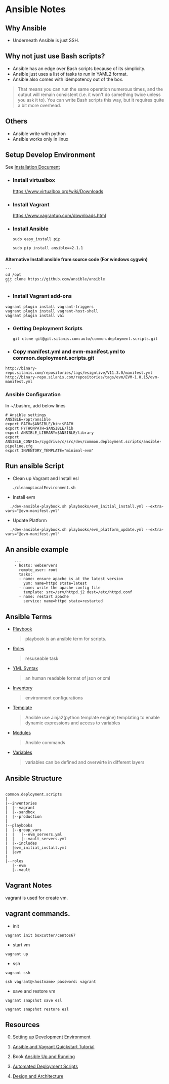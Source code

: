 # Ansible Notes

## Why Ansible
* Underneath Ansible is just SSH.
## Why not just use Bash scripts? 
* Ansible has an edge over Bash scripts because of its simplicity.
* Ansible just uses a list of tasks to run in YAML2 format. 
* Ansible also comes with idempotency out of the box. 
> That means you can run the same operation numerous times, and the output will remain consistent (i.e. it won't do something twice unless you ask it to). You can write Bash scripts this way, but it requires quite a bit more overhead.

## Others
* Ansible write with python 
* Ansible works only in linux

## Setup Develop Environment

See [Installation Document](https://jira.vasco.com/confluence/display/DEV/Setting+up+Development+Environment)

* ### Install virtualbox
   https://www.virtualbox.org/wiki/Downloads
* ### Install Vagrant
    https://www.vagrantup.com/downloads.html
* ### Install Ansible
    ```
    sudo easy_install pip

    sudo pip install ansible==2.1.1
    ```
#### Alternative Install ansible from source code (For windows cygwin)

    ```
    cd /opt
    git clone https://github.com/ansible/ansible
    ```
* ### Install Vagrant add-ons
```
vagrant plugin install vagrant-triggers
vagrant plugin install vagrant-host-shell
vagrant plugin install vai
```
* ###  Getting Deployment Scripts
   ```
   git clone git@git.silanis.com:auto/common.deployment.scripts.git
   ```
* ### Copy manifest.yml and evm-manifest.yml to common.deployment.scripts.git
```
http://binary-repo.silanis.com/repositories/tags/esignlive/V11.3.0/manifest.yml
http://binary-repo.silanis.com/repositories/tags/evm/EVM-1.0.15/evm-manifest.yml
```

### Ansible Configuration

In ~/.bashrc, add below lines
```
# Ansible settings
ANSIBLE=/opt/ansible
export PATH=$ANSIBLE/bin:$PATH
export PYTHONPATH=$ANSIBLE/lib
export ANSIBLE_LIBRARY=$ANSIBLE/library
export ANSIBLE_CONFIG=/cygdrive/c/src/dev/common.deployment.scripts/ansible-pipeline.cfg
export INVENTORY_TEMPLATE="minimal-evm"
```

## Run ansible Script
* Clean up Vagrant and Install esl
```
   ./cleanupLocalEnvironment.sh
```
* Install evm
```
  ./dev-ansible-playbook.sh playbooks/evm_initial_install.yml --extra-vars="@evm-manifest.yml"
```
* Update Platform
```
  ./dev-ansible-playbook.sh playbooks/evm_platform_update.yml --extra-vars="@evm-manifest.yml"
```
## An ansible example

```
    ---
    - hosts: webservers
      remote_user: root
      tasks:
      - name: ensure apache is at the latest version
        yum: name=httpd state=latest
      - name: write the apache config file
        template: src=/srv/httpd.j2 dest=/etc/httpd.conf
      - name: restart apache
        service: name=httpd state=restarted
```
## Ansible Terms

  * [Playbook](http://docs.ansible.com/ansible/playbooks.html)
    > playbook is an ansible term for scripts. 


  * [Roles](http://docs.ansible.com/ansible/playbooks_roles.html)
   
    > resuseable task

  * [YML Syntax](http://docs.ansible.com/ansible/YAMLSyntax.html)  
  
    > an human readable format of json or xml

  * [Inventory](http://docs.ansible.com/ansible/intro_inventory.html)  

    > environment configurations

  * [Template](http://docs.ansible.com/ansible/playbooks_templating.html)  
  
    > Ansible use Jinja2(python template engine) templating to enable dynamic expressions and access to variables

  * [Modules](http://docs.ansible.com/ansible/modules.html)  

    > Ansible commands

  * [Variables](http://docs.ansible.com/ansible/playbooks_variables.html)

    > variables can be defined and overwirte in different layers



## Ansible Structure
```

common.deployment.scripts
|
|--inventories
|  |--vagrant
|  |--sandbox
|  |--production
|
|--playbooks
|  |--group_vars
|  |   |--evm_servers.yml
|  |   |--vault_servers.yml
|  |--includes
|  |evm_initial_install.yml
|  |evm
|
|--roles
   |--evm
   |--vault

```

## Vagrant Notes

  vagrant is used for create vm. 

  ## vagrant commands.
  
  - init

   ```
   vagrant init boxcutter/centos67 
   ```

  - start vm

   ```
   vagrant up 
   ``` 

  - ssh

   ```
   vagrant ssh 

   ssh vagrant@<hostname> password: vagrant
   ``` 

  - save and restore vm

   ```
   vagrant snapshot save esl

   vagrant snapshot restore esl

   ``` 
## Resources

0. [Setting up Development Environment](https://jira.vasco.com/confluence/pages/viewpage.action?pageId=2393441)

1. [Ansible and Vagrant Quickstart Tutorial](https://jira.vasco.com/confluence/pages/viewpage.action?pageId=2393441)

2. Book [Ansible Up and Running](https://jira.vasco.com/confluence/download/attachments/2392392/Ansible_Up_and_Running.pdf?version=1&modificationDate=1445007305543&api=v2)

3. [Automated Deployment Scripts](http://docs.ansible.com/ansible/playbooks_variables.html)

4. [Design and Architecture](https//jira.vasco.com/confluence/pages/viewpage.action?pageId=4849700)



